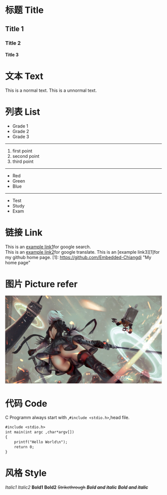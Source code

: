 # 标题 Title
## Title 1
### Title 2
#### Title 3
# 文本 Text
This is a normal text.
    This is a unnormal text.
# 列表 List
* Grade 1
* Grade 2
* Grade 3
***
1. first point
2. second point
3. third point
***
- Red
- Green
- Blue
---
+ Test
+ Study
+ Exam
# 链接 Link
This is an [example link1](https://www.google.com/)for google search.  
This is an [example link2](https://translate.google.cn/ "An title for google translate")for google translate.
This is an [example link3][1]for my github home page.
[1]: https://github.com/Embedded-Chiangdi "My home page"
# 图片 Picture refer
![](/Note_Markdown/633309.jpg "Nier Auto")
# 代码 Code
C Programm always start with ,`#include <stdio.h>`,head file.
```
#include <stdio.h>
int main(int argc ,char*argv[])
{
    printf("Hello World\n");
    return 0;
}
```
# 风格 Style
*Italic1*
_Italic2_
**Bold1**
__Bold2__
~~Strikethrough~~
***Bold and italic***
___Bold and italic___



